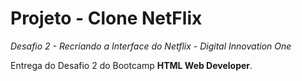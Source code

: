 # Projeto - Clone NetFlix
_Desafio 2 - Recriando a Interface do Netflix - Digital Innovation One_



Entrega do Desafio 2 do Bootcamp **HTML Web Developer**.







